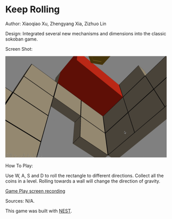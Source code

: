# Keep Rolling

Author: Xiaoqiao Xu, Zhengyang Xia, Zizhuo Lin

Design: Integrated several new mechanisms and dimensions into the classic sokoban game.

Screen Shot:

![Screen Shot](screenshot.png)

How To Play:

Use W, A, S and D to roll the rectangle to different directions. Collect all the coins in a level. Rolling towards a wall will change the direction of gravity.

[Game Play screen recording](https://drive.google.com/file/d/1xnTZlIxCHinT7PxHpHTzeQMquPf_MOht/view?usp=sharing)

Sources: N/A.

This game was built with [NEST](NEST.md).

